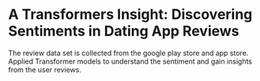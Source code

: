 # A Transformers Insight: Discovering Sentiments in Dating App Reviews
The review data set is collected from the google play store and app store. Applied Transformer models to understand the sentiment and gain insights from the user reviews.

